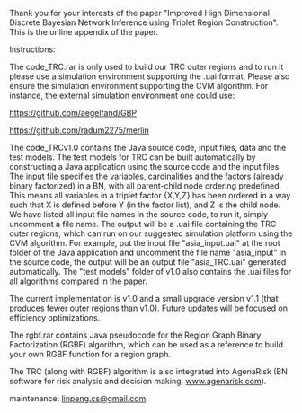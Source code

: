 Thank you for your interests of the paper "Improved High Dimensional Discrete Bayesian Network Inference using Triplet Region Construction". This is the online appendix of the paper.

Instructions:



The code_TRC.rar is only used to build our TRC outer regions and to run it please use a simulation environment supporting the .uai format. Please also ensure the simulation environment supporting the CVM algorithm. For instance, the external simulation environment one could use:

https://github.com/aegelfand/GBP

https://github.com/radum2275/merlin

The code_TRCv1.0 contains the Java source code, input files, data and the test models. 
The test models for TRC can be built automatically by constructing a Java application using the source code and the input files. The input file specifies the variables, cardinalities and the factors (already binary factorized) in a BN, with all parent-child node ordering predefined. This means all variables in a triplet factor {X,Y,Z} has been ordered in a way such that X is defined before Y (in the factor list), and Z is the child node. We have listed all input file names in the source code, to run it, simply uncomment a file name. The output will be a .uai file containing the TRC outer regions, which can run on our suggested simulation platform using the CVM algorithm.
For example, put the input file "asia_input.uai" at the root folder of the Java application and uncomment the file name "asia_input" in the source code, the output will be an output file "asia_TRC.uai" generated automatically. The "test models" folder of v1.0 also contains the .uai files for all algorithms compared in the paper.

The current implementation is v1.0 and a small upgrade version v1.1 (that produces fewer outer regions than v1.0). Future updates will be focused on efficiency optimizations. 

The rgbf.rar contains Java pseudocode for the Region Graph Binary Factorization (RGBF) algorithm, which can be used as a reference to build your own RGBF function for a region graph.

The TRC (along with RGBF) algorithm is also integrated into AgenaRisk (BN software for risk analysis and decision making, www.agenarisk.com).

maintenance: linpeng.cs@gmail.com
